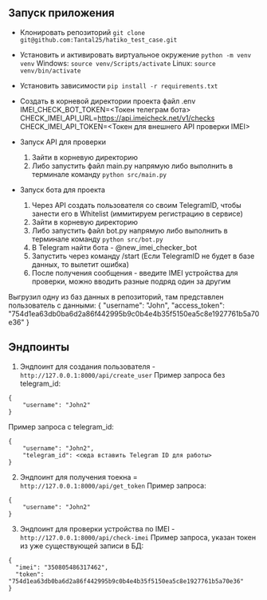## Запуск приложения
- Клонировать репозиторий
`git clone git@github.com:Tantal25/hatiko_test_case.git`

- Установить и активировать виртуальное окружение
`python -m venv venv`
Windows: `source venv/Scripts/activate`
Linux: `source venv/bin/activate`

- Установить зависимости
`pip install -r requirements.txt`

- Создать в корневой директории проекта файл .env
IMEI_CHECK_BOT_TOKEN=<Токен телеграм бота>
CHECK_IMEI_API_URL=https://api.imeicheck.net/v1/checks
CHECK_IMEI_API_TOKEN=<Токен для внешнего API проверки IMEI>

- Запуск API для проверки
    1. Зайти в корневую директорию
    2. Либо запустить файл main.py напрямую либо выполнить в терминале команду `python src/main.py`


- Запуск бота для проекта
    1. Через API создать пользователя со своим TelegramID, чтобы занести его в Whitelist (иммитируем регистрацию в сервисе)
    2. Зайти в корневую директорию
    3. Либо запустить файл bot.py напрямую либо выполнить в терминале команду `python src/bot.py`
    4. В Telegram найти бота - @new_imei_checker_bot
    6. Запустить через команду /start (Если TelegramID не будет в базе данных, то вылетит ошибка)
    5. После получения сообщения - введите IMEI устройства для проверки, можно вводить разные подряд один за другим


Выгрузил одну из баз данных в репозиторий, там представлен пользователь с данными:
{
  "username": "John",
  "access_token": "754d1ea63db0ba6d2a86f442995b9c0b4e4b35f5150ea5c8e1927761b5a70e36"
}



## Эндпоинты
1. Эндпоинт для создания пользователя - `http://127.0.0.1:8000/api/create_user`
Пример запроса без telegram_id:
```
{
    "username": "John2"
}
```

Пример запроса с telegram_id:
```
{
    "username": "John2",
    "telegram_id": <сюда вставить Telegram ID для работы>
}
```

2. Эндпоинт для получения тоекна = `http://127.0.0.1:8000/api/get_token`
Пример запроса:
```
{
    "username": "John2"
}
```

3. Эндпоинт для проверки устройства по IMEI - `http://127.0.0.1:8000/api/check-imei`
Пример запроса, указан токен из уже существующей записи в БД:
```
{
  "imei": "350805486317462",
  "token": "754d1ea63db0ba6d2a86f442995b9c0b4e4b35f5150ea5c8e1927761b5a70e36"
}
```

